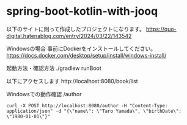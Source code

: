 # spring-boot-kotlin-with-jooq
以下のサイトに則って作成したプロジェクトになります。
https://quo-digital.hatenablog.com/entry/2024/03/22/143542

Windowsの場合
事前にDockerをインストールしてください。
https://docs.docker.com/desktop/setup/install/windows-install/

起動方法・確認方法
./gradlew runBoot

以下にアクセスします
http://localhost:8080/book/list

Windowsでの動作確認
/author
```
curl -X POST http://localhost:8080/author -H "Content-Type: application/json" -d "{\"name\": \"Taro Yamada\", \"birthDate\": \"1980-01-01\"}"
```
